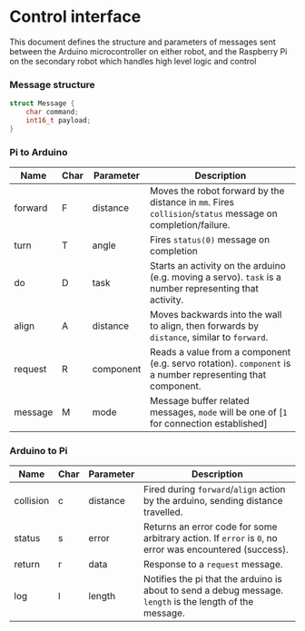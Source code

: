 
# Control interface

This document defines the structure and parameters of messages sent between the Arduino microcontroller on either robot, and the Raspberry Pi on the secondary robot which handles high level logic and control

### Message structure

```c++
struct Message {
	char command;
	int16_t payload;
}
```

### Pi to Arduino

Name | Char | Parameter | Description
-|-|-|-
forward | F | distance | Moves the robot forward by the distance in `mm`. Fires `collision`/`status` message on completion/failure. |
turn | T | angle | Fires `status(0)` message on completion |
do | D | task | Starts an activity on the arduino (e.g. moving a servo). `task` is a number representing that activity.
align | A | distance | Moves backwards into the wall to align, then forwards by `distance`, similar to `forward`.
request | R | component | Reads a value from a component (e.g. servo rotation). `component` is a number representing that component.
message | M | mode | Message buffer related messages, `mode` will be one of [`1` for connection established]

### Arduino to Pi

| Name | Char | Parameter | Description |
|-|-|-|-|
| collision | c | distance | Fired during `forward`/`align` action by the arduino, sending distance travelled. |
| status | s | error | Returns an error code for some arbitrary action. If `error` is `0`, no error was encountered (success). |
| return | r | data | Response to a `request` message. |
| log | l | length | Notifies the pi that the arduino is about to send a debug message. `length` is the length of the message. |
